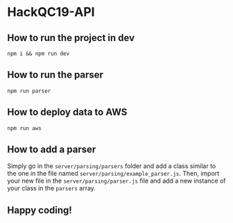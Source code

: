 # HackQC19-API

## How to run the project in dev

``` npm i && npm run dev ```

## How to run the parser

``` npm run parser ```

## How to deploy data to AWS

``` npm run aws ```

## How to add a parser

Simply go in the ```server/parsing/parsers``` folder and add a class similar to the one in the file named ```server/parsing/example_parser.js```.
Then, import your new file in the ```server/parsing/parser.js``` file and add a new instance of your class in the ```parsers``` array.

## Happy coding!